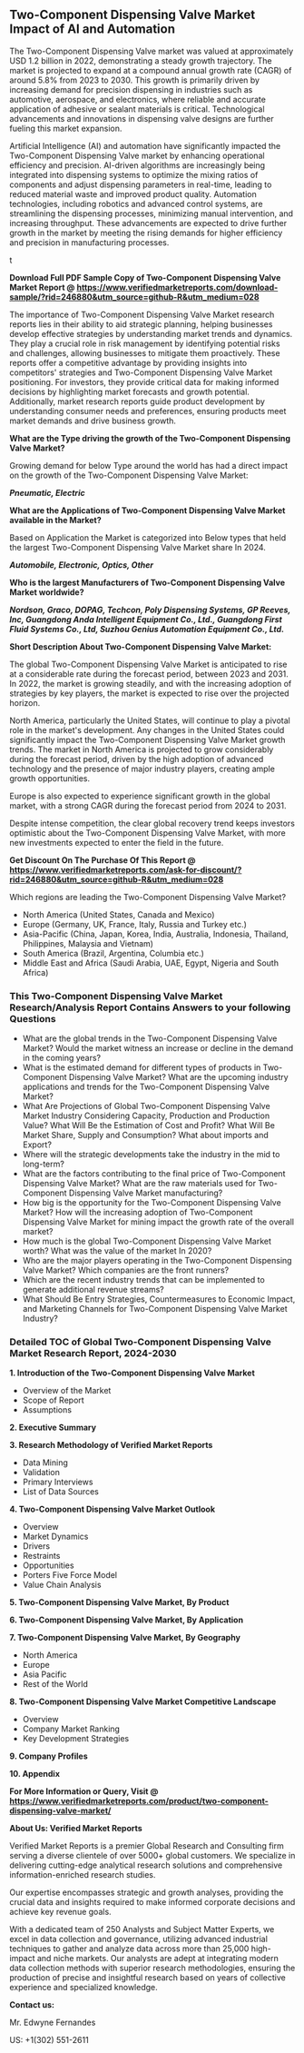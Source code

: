 <h2>Two-Component Dispensing Valve Market Impact of AI and Automation</h2><p>The Two-Component Dispensing Valve market was valued at approximately USD 1.2 billion in 2022, demonstrating a steady growth trajectory. The market is projected to expand at a compound annual growth rate (CAGR) of around 5.8% from 2023 to 2030. This growth is primarily driven by increasing demand for precision dispensing in industries such as automotive, aerospace, and electronics, where reliable and accurate application of adhesive or sealant materials is critical. Technological advancements and innovations in dispensing valve designs are further fueling this market expansion.</p><p>Artificial Intelligence (AI) and automation have significantly impacted the Two-Component Dispensing Valve market by enhancing operational efficiency and precision. AI-driven algorithms are increasingly being integrated into dispensing systems to optimize the mixing ratios of components and adjust dispensing parameters in real-time, leading to reduced material waste and improved product quality. Automation technologies, including robotics and advanced control systems, are streamlining the dispensing processes, minimizing manual intervention, and increasing throughput. These advancements are expected to drive further growth in the market by meeting the rising demands for higher efficiency and precision in manufacturing processes.</p>t</p><p id="" class=""><strong>Download Full PDF Sample Copy of Two-Component Dispensing Valve Market Report @ <a href="https://www.verifiedmarketreports.com/download-sample/?rid=246880&utm_source=github-R&utm_medium=028" target="_blank">https://www.verifiedmarketreports.com/download-sample/?rid=246880&utm_source=github-R&utm_medium=028</a></strong></p><p>The importance of&nbsp;Two-Component Dispensing Valve Market research reports lies in their ability to aid strategic planning, helping businesses develop effective strategies by understanding market trends and dynamics. They play a crucial role in risk management by identifying potential risks and challenges, allowing businesses to mitigate them proactively. These reports offer a competitive advantage by providing insights into competitors' strategies and Two-Component Dispensing Valve Market positioning. For investors, they provide critical data for making informed decisions by highlighting market forecasts and growth potential. Additionally, market research reports guide product development by understanding consumer needs and preferences, ensuring products meet market demands and drive business growth.</p><p><strong>What are the&nbsp;Type driving the growth of the Two-Component Dispensing Valve Market?</strong></p><p id="" class="">Growing demand for below Type around the world has had a direct impact on the growth of the Two-Component Dispensing Valve Market:</p><em><strong>Pneumatic, Electric</strong></em></p><strong>What are the&nbsp;Applications&nbsp;of Two-Component Dispensing Valve Market available in the Market?</strong></p><p id="" class="">Based on Application the Market is categorized into Below types that held the largest Two-Component Dispensing Valve Market share In 2024.</p><em><strong>Automobile, Electronic, Optics, Other</strong></em></p><strong>Who is the largest Manufacturers of Two-Component Dispensing Valve Market worldwide?</strong></p><p><em><strong>Nordson, Graco, DOPAG, Techcon, Poly Dispensing Systems, GP Reeves, Inc, Guangdong Anda Intelligent Equipment Co., Ltd., Guangdong First Fluid Systems Co., Ltd, Suzhou Genius Automation Equipment Co., Ltd.</strong></em></p><p id="" class=""><strong>Short Description About Two-Component Dispensing Valve Market:</strong></p><p>The global Two-Component Dispensing Valve Market is anticipated to rise at a considerable rate during the forecast period, between 2023 and 2031. In 2022, the market is growing steadily, and with the increasing adoption of strategies by key players, the market is expected to rise over the projected horizon.</p><p>North America, particularly the United States, will continue to play a pivotal role in the market's development. Any changes in the United States could significantly impact the Two-Component Dispensing Valve Market growth trends. The market in North America is projected to grow considerably during the forecast period, driven by the high adoption of advanced technology and the presence of major industry players, creating ample growth opportunities.</p><p>Europe is also expected to experience significant growth in the global market, with a strong CAGR during the forecast period from 2024 to 2031.</p><p>Despite intense competition, the clear global recovery trend keeps investors optimistic about the Two-Component Dispensing Valve Market, with more new investments expected to enter the field in the future.</p><p id="" class=""><strong>Get Discount On The Purchase Of This Report @ <a href="https://www.verifiedmarketreports.com/ask-for-discount/?rid=246880&utm_source=github-R&utm_medium=028" target="_blank">https://www.verifiedmarketreports.com/ask-for-discount/?rid=246880&utm_source=github-R&utm_medium=028</a></strong></p>Which regions are leading the Two-Component Dispensing Valve Market?</p><ul><li>North America (United States, Canada and Mexico)</li><li>Europe (Germany, UK, France, Italy, Russia and Turkey etc.)</li><li>Asia-Pacific (China, Japan, Korea, India, Australia, Indonesia, Thailand, Philippines, Malaysia and Vietnam)</li><li>South America (Brazil, Argentina, Columbia etc.)</li><li>Middle East and Africa (Saudi Arabia, UAE, Egypt, Nigeria and South Africa)</li></ul><h3 id="" class="">This Two-Component Dispensing Valve Market Research/Analysis Report Contains Answers to your following Questions</h3><ul><li>What are the global trends in the Two-Component Dispensing Valve Market? Would the market witness an increase or decline in the demand in the coming years?</li><li>What is the estimated demand for different types of products in Two-Component Dispensing Valve Market? What are the upcoming industry applications and trends for the Two-Component Dispensing Valve Market?</li><li>What Are Projections of Global Two-Component Dispensing Valve Market Industry Considering Capacity, Production and Production Value? What Will Be the Estimation of Cost and Profit? What Will Be Market Share, Supply and Consumption? What about imports and Export?</li><li>Where will the strategic developments take the industry in the mid to long-term?</li><li>What are the factors contributing to the final price of Two-Component Dispensing Valve Market? What are the raw materials used for Two-Component Dispensing Valve Market manufacturing?</li><li>How big is the opportunity for the Two-Component Dispensing Valve Market? How will the increasing adoption of Two-Component Dispensing Valve Market for mining impact the growth rate of the overall market?</li><li>How much is the global Two-Component Dispensing Valve Market worth? What was the value of the market In 2020?</li><li>Who are the major players operating in the Two-Component Dispensing Valve Market? Which companies are the front runners?</li><li>Which are the recent industry trends that can be implemented to generate additional revenue streams?</li><li>What Should Be Entry Strategies, Countermeasures to Economic Impact, and Marketing Channels for Two-Component Dispensing Valve Market Industry?</li></ul><h3 id="" class="">Detailed TOC of Global Two-Component Dispensing Valve Market Research Report, 2024-2030</h3><p id="" class=""><strong>1. Introduction of the Two-Component Dispensing Valve Market</strong></p><ul><li>Overview of the Market</li><li>Scope of Report</li><li>Assumptions</li></ul><p id="" class=""><strong>2. Executive Summary</strong></p><p id="" class=""><strong>3. Research Methodology of Verified Market Reports</strong></p><ul><li>Data Mining</li><li>Validation</li><li>Primary Interviews</li><li>List of Data Sources</li></ul><p id="" class=""><strong>4. Two-Component Dispensing Valve Market Outlook</strong></p><ul><li>Overview</li><li>Market Dynamics</li><li>Drivers</li><li>Restraints</li><li>Opportunities</li><li>Porters Five Force Model</li><li>Value Chain Analysis</li></ul><p id="" class=""><strong>5. Two-Component Dispensing Valve Market, By Product</strong></p><p id="" class=""><strong>6. Two-Component Dispensing Valve Market, By Application</strong></p><p id="" class=""><strong>7. Two-Component Dispensing Valve Market, By Geography</strong></p><ul><li>North America</li><li>Europe</li><li>Asia Pacific</li><li>Rest of the World</li></ul><p id="" class=""><strong>8. Two-Component Dispensing Valve Market Competitive Landscape</strong></p><ul><li>Overview</li><li>Company Market Ranking</li><li>Key Development Strategies</li></ul><p id="" class=""><strong>9. Company Profiles</strong></p><p id="" class=""><strong>10. Appendix</strong></p><p id="" class=""><strong>For More Information or Query, Visit @ <a href="https://www.verifiedmarketreports.com/product/two-component-dispensing-valve-market/" target="_blank">https://www.verifiedmarketreports.com/product/two-component-dispensing-valve-market/</a></strong></p><p id="" class=""><strong>About Us: Verified Market Reports</strong></p><p id="" class="">Verified Market Reports is a premier Global Research and Consulting firm serving a diverse clientele of over 5000+ global customers. We specialize in delivering cutting-edge analytical research solutions and comprehensive information-enriched research studies.</p><p id="" class="">Our expertise encompasses strategic and growth analyses, providing the crucial data and insights required to make informed corporate decisions and achieve key revenue goals.</p><p id="" class="">With a dedicated team of 250 Analysts and Subject Matter Experts, we excel in data collection and governance, utilizing advanced industrial techniques to gather and analyze data across more than 25,000 high-impact and niche markets. Our analysts are adept at integrating modern data collection methods with superior research methodologies, ensuring the production of precise and insightful research based on years of collective experience and specialized knowledge.</p><p id="" class=""><strong>Contact us:</strong></p><p id="" class="">Mr. Edwyne Fernandes</p><p id="" class="">US: +1(302) 551-2611</p>